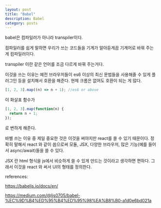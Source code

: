 ```yaml
---
layout: post
title: "Babel"
description: Babel
category: posts
---
```



babel은 컴파일러가 아니라 transpiler이다.  

컴파일러를 쉽게 말하면 우리가 쓰는 코드들을 기계가 알아듣게끔 기계어로 바꿔 주는 게 컴파일러이다.

transpiler 이란 같은 언어를 조금 다르게 바꿔 주는거다.

이것을 쓰는 이유는 예전 브라우저들이 es6 이상의 최신 문법들을 사용해줄 수 있게 플러그인 등을 설치해서 호환을 해준다. 현제 크롬은 없어도 호환이 되는 게 많다.

```javascript
[1, 2, 3].map((n) => n + 1); //es6 or above
```

이 화살표 함수가

```javascript
[1, 2, 3].map(function(n) {
  return n + 1;
});
```

로 변하게 해준다.

바벨 쓰는 이유 중 제일 중요한 것은 이것을 써야지만 react를 쓸 수 있기 때문이다. 정확히 말해서 react 와 같이 씀으로써 모듈, JSX, 다양한 브라우저, 많은 기능(예를 들어서 async/await)들을 쓸 수 있다.

JSX 란 html 형식을 js에서 비슷하게 쓸 수 있게 만드는 것이라고 생각하면 편하다. 그래서 이것을 react 와 써서 UI의 형태를 정의한다.


references:

<https://babeljs.io/docs/en/>

<https://medium.com/@ljs0705/babel-%EC%9D%B4%ED%95%B4%ED%95%98%EA%B8%B0-a1d0e6bd021a>